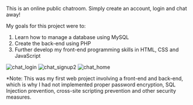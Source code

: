 This is an online public chatroom. Simply create an account, login and chat away!

My goals for this project were to:
1. Learn how to manage a database using MySQL
2. Create the back-end using PHP
3. Further develop my front-end programming skills in HTML, CSS and JavaScript

![chat_login](https://user-images.githubusercontent.com/20464530/41980141-c83f3bf6-79f3-11e8-81c0-2a5d9a29b185.PNG)
![chat_signup2](https://user-images.githubusercontent.com/20464530/41980148-cabe6ece-79f3-11e8-97a3-72669830f1fb.PNG)
![chat_home](https://user-images.githubusercontent.com/20464530/41980138-c6a1ba08-79f3-11e8-97d5-10fe174c983b.PNG)

*Note: This was my first web project involving a front-end and back-end, which is why I had not implemented proper password encryption, SQL Injection prevention, cross-site scripting prevention and other security measures.
